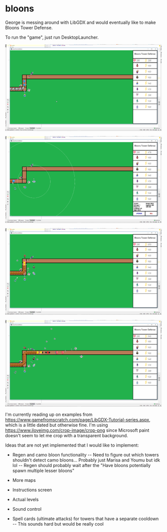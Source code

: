 # bloons
George is messing around with LibGDX and would eventually like to make Bloons Tower Defense.

To run the "game", just run DesktopLauncher.

![](sample1.png)

![](sample2.png)

![](sample3.png)

![](bloonsTouhouDefenseCut.gif)

I'm currently reading up on examples from https://www.gamefromscratch.com/page/LibGDX-Tutorial-series.aspx, which is a little dated but otherwise fine.
I'm using https://www.iloveimg.com/crop-image/crop-png since Microsoft paint doesn't seem to let me crop with a transparent background.


Ideas that are not yet implemented that I would like to implement:

- Regen and camo bloon functionality
-- Need to figure out which towers shouldn't detect camo bloons... Probably just Marisa and Youmu but idk lol
-- Regen should probably wait after the "Have bloons potentially spawn multiple lesser bloons"

- More maps

- Instructions screen

- Actual levels

- Sound control

- Spell cards (ultimate attacks) for towers that have a separate cooldown
-- This sounds hard but would be really cool